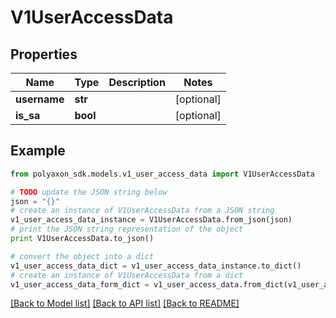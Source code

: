 # V1UserAccessData


## Properties
Name | Type | Description | Notes
------------ | ------------- | ------------- | -------------
**username** | **str** |  | [optional] 
**is_sa** | **bool** |  | [optional] 

## Example

```python
from polyaxon_sdk.models.v1_user_access_data import V1UserAccessData

# TODO update the JSON string below
json = "{}"
# create an instance of V1UserAccessData from a JSON string
v1_user_access_data_instance = V1UserAccessData.from_json(json)
# print the JSON string representation of the object
print V1UserAccessData.to_json()

# convert the object into a dict
v1_user_access_data_dict = v1_user_access_data_instance.to_dict()
# create an instance of V1UserAccessData from a dict
v1_user_access_data_form_dict = v1_user_access_data.from_dict(v1_user_access_data_dict)
```
[[Back to Model list]](../README.md#documentation-for-models) [[Back to API list]](../README.md#documentation-for-api-endpoints) [[Back to README]](../README.md)


